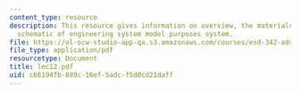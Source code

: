 ```yaml
---
content_type: resource
description: This resource gives information on overview, the materials science metaphor,and
  schematic of engineering system model purposes system.
file: https://ol-ocw-studio-app-qa.s3.amazonaws.com/courses/esd-342-advanced-system-architecture-spring-2006/c66194fb889c16ef5adcf5d0cd21daff_lec12.pdf
file_type: application/pdf
resourcetype: Document
title: lec12.pdf
uid: c66194fb-889c-16ef-5adc-f5d0cd21daff
---
```

